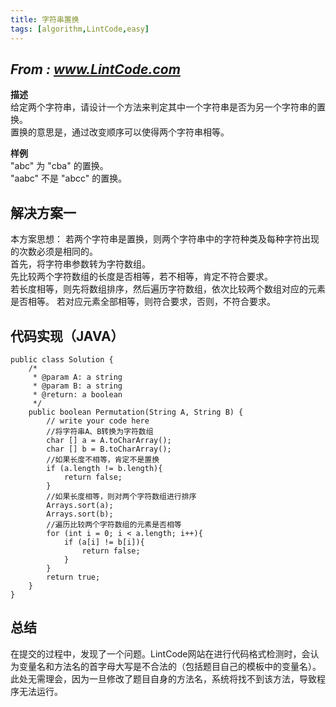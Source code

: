 ```yaml
---
title: 字符串置换
tags: [algorithm,LintCode,easy]
---
```

## *From : www.LintCode.com*
**描述**  
给定两个字符串，请设计一个方法来判定其中一个字符串是否为另一个字符串的置换。  
置换的意思是，通过改变顺序可以使得两个字符串相等。
 <!--more--> 

**样例**  
"abc" 为 "cba" 的置换。  
"aabc" 不是 "abcc" 的置换。
 
## 解决方案一
本方案思想：
若两个字符串是置换，则两个字符串中的字符种类及每种字符出现的次数必须是相同的。  
首先，将字符串参数转为字符数组。    
先比较两个字符数组的长度是否相等，若不相等，肯定不符合要求。  
若长度相等，则先将数组排序，然后遍历字符数组，依次比较两个数组对应的元素是否相等。 
若对应元素全部相等，则符合要求，否则，不符合要求。 

## 代码实现（JAVA）
	
	public class Solution {
	    /*
	     * @param A: a string
	     * @param B: a string
	     * @return: a boolean
	     */
	    public boolean Permutation(String A, String B) {
	        // write your code here
	        //将字符串A、B转换为字符数组
	        char [] a = A.toCharArray();
	        char [] b = B.toCharArray();
	        //如果长度不相等，肯定不是置换
	        if (a.length != b.length){
	            return false;
	        }
	        //如果长度相等，则对两个字符数组进行排序
	        Arrays.sort(a);
	        Arrays.sort(b);
	        //遍历比较两个字符数组的元素是否相等
	        for (int i = 0; i < a.length; i++){
	            if (a[i] != b[i]){
	                return false;
	            }
	        }
	        return true;
	    }
	}

## 总结  
在提交的过程中，发现了一个问题。LintCode网站在进行代码格式检测时，会认为变量名和方法名的首字母大写是不合法的（包括题目自己的模板中的变量名）。  
此处无需理会，因为一旦修改了题目自身的方法名，系统将找不到该方法，导致程序无法运行。